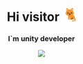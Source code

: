 <h1 align="center"> 
  Hi visitor
  <img src="https://github.com/Kot-Alenya/Kot-Alenya/blob/main/Cat_Greeting.gif" width="32"/>
</h1> 

<h3 align="center"> 
  I`m unity developer
</h3>

<div align="center">
  <img width="550" src="https://github-readme-stats.vercel.app/api?username=potokaalex&show_icons=true&theme=codeSTACKr">
</div>
